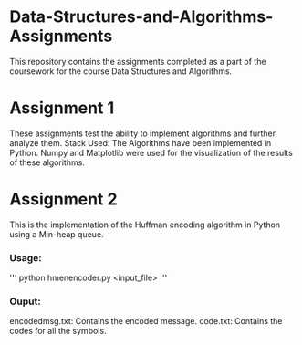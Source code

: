 # Data-Structures-and-Algorithms-Assignments
This repository contains the assignments completed as a part of the coursework for the course Data Structures and Algorithms. 

# Assignment 1
These assignments test the ability to implement algorithms and further analyze them. 
  Stack Used:
  The Algorithms have been implemented in Python.
  Numpy and Matplotlib were used for the visualization of the results of these algorithms.
  
 # Assignment 2
 This is the implementation of the Huffman encoding algorithm in Python using a Min-heap queue.
   ### Usage:
   '''
   python hmenencoder.py <input_file>
   '''
   ### Ouput:
   encodedmsg.txt: Contains the encoded message.
   code.txt: Contains the codes for all the symbols.
   
  
